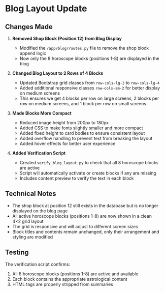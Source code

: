 # Blog Layout Update

## Changes Made

1. **Removed Shop Block (Position 12) from Blog Display**
   - Modified the `/app/blog/routes.py` file to remove the shop block append logic
   - Now only the 8 horoscope blocks (positions 1-8) are displayed in the blog

2. **Changed Blog Layout to 2 Rows of 4 Blocks**
   - Updated Bootstrap grid classes from `row-cols-lg-3` to `row-cols-lg-4`
   - Added additional responsive classes `row-cols-sm-2` for better display on medium screens
   - This ensures we get 4 blocks per row on large screens, 2 blocks per row on medium screens,
     and 1 block per row on small screens

3. **Made Blocks More Compact**
   - Reduced image height from 200px to 180px
   - Added CSS to make fonts slightly smaller and more compact
   - Added fixed height to card bodies to ensure consistent layout
   - Added overflow handling to prevent text from breaking the layout
   - Added hover effects for better user experience

4. **Added Verification Script**
   - Created `verify_blog_layout.py` to check that all 8 horoscope blocks are active
   - Script will automatically activate or create blocks if any are missing
   - Includes content preview to verify the text in each block

## Technical Notes

- The shop block at position 12 still exists in the database but is no longer displayed on the blog page
- All active horoscope blocks (positions 1-8) are now shown in a clean 4×2 grid layout
- The grid is responsive and will adjust to different screen sizes
- Block titles and contents remain unchanged, only their arrangement and styling are modified

## Testing

The verification script confirms:
1. All 8 horoscope blocks (positions 1-8) are active and available
2. Each block contains the appropriate astrological content
3. HTML tags are properly stripped from summaries
